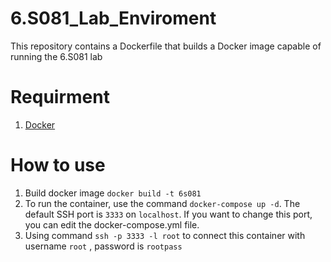 # 6.S081_Lab_Enviroment

This repository contains a Dockerfile that builds a Docker image capable of running the 6.S081 lab

# Requirment

1. [Docker](https://www.docker.com/)

# How to use

1. Build docker image `docker build -t 6s081`
2. To run the container, use the command `docker-compose up -d`. The default SSH port is `3333` on `localhost`. If you want to change this port, you can edit the docker-compose.yml file.
3. Using command `ssh -p 3333 -l root` to connect this container with username `root` , password is `rootpass`

